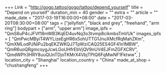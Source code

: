 +++
Link = "http://gogo.tattoo/gogo/tattoo/depend_yourself"
title = "Depend on yourself"
duration_min = 40
gender = ""
extra = ""
article = ""
made_date = "2017-03-19T16:00:00+08:00"
date = "2017-03-20T08:30:00+08:00"
tags = ["jellyfish", "black and grey", "freehand", "arm ring"]
bodypart = ["arm", "upper arm"]
image_ipfs = "QmS6uP4cJFVf18mWB3KqED4uvNq3o3tvmp8cikmbsTmVUk"
images_ipfs = [  "QmPwcMByiT4WYLizeEgHR6x5ohUTTG1JnuXMcfRqMahZKm",
  "QmXMLodPJNiPu2bqEKZWKQJ7TpWziCAQ25ES4GF41n1MBW",
  "QmR6uoQRgmcoygJcwLGoUHfrEbVjQV9nUV4EJFmZGFXCRV",
  "QmdWPh3HRY8uuQUnTDjoTKMrX4VbjTPtQ6FqMwNF1Fktww",
]
location_city = "Shanghai"
location_country = "China"
made_at_shop = "chushangfeng"
+++
